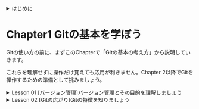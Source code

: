 <details><summary>はじめに</summary>
ソースコードの履歴を管理するツールとして誕生したGitは、今や習得が欠かせないほど普及し、多くの開発者に親しまれています。Gitを使うと、複数人で安心して同じファイルを更新したり、変更の履歴をわかりやすく保ったりすることができます。また、Gitを活用したWebサービスであるGitHubの登場により、インターネット上での共同開発が活発になりました。

近年では、執筆作業やドキュメントの管理など、プログラミング以外にも多くの用途でGitとGitHubが利用されています。

本書は大きく分けて二部構成となっています。前半では、手元のパソコンでファイルを実際にバージョン管理しながら、Gitの基本的な使い方を解説しています。後半は、実践的なワークフローに沿ってGitHubを使い、チームメンバーと一緒に開発を進めるための知識を身につけられる内容としています。

全体を通し、コマンドラインを使った操作が中心であることは大きな特徴です。難しそうに思えるかもしれませんが、未経験者でも理解できるように配慮しているので、心配することはありません。概念や操作方法を丁寧に解説し、「なぜそうするのか」といった説明も多く入れました。また、改訂にあたり、新しいGitコマンドやGitHubの機能にも対応したのに加え、知っておくと実務で役に立つ新しい慣習も紹介しています。</details>


# Chapter1 Gitの基本を学ぼう
Gitの使い方の前に、まずこのChapterで「Gitの基本の考え方」から説明していきます。

これらを理解せずに操作だけ覚えても応用が利きません。Chapter 2以降でGitを操作するための準備として挑みましょう。

<details><summary>Lesson 01 [バージョン管理]バージョン管理とその目的を理解しましょう</summary>

まずは、Gitの役割を説明します。具体的な使い方や捜査を知る前に、「なぜGitを使うのか」について把握しておくことはとても重要です。
このLessonの内容をしっかりおさえ、最後まで目的を見失わずに学習を進めていきましょう。
- Gitを学ぶ上で欠かせない、バージョンという概念
    
    アップデートするにつれて変化するファイルの状態のことを「バージョン」といいます。議事録を例にとると、下書きした状態、清書した状態、加筆修正した状態などが考えられます。
    
    また、作業を重ねる中で、「編集前の内容をあとから参照したい」「間違った変更をしても元に戻せるようにしておきたい」といった理由から、ファイルをコピーしてバックアップを取った経験はないでしょうか。そのように、同じファイルの複数バージョンを保持することを「バージョン管理」と呼びます。
    
    - ファイルの状態のことをバージョンと呼ぶ
        - 同じファイルの複数バージョンを保持すること＝バージョン管理
- Gitはバージョン管理を行う
    
    Gitは、ファイルのバージョン管理を行うために、多くのプロジェクトで使われているツールです。次々と発生するファイルの変更をバージョンとして記録し、記録した地点へいつでも戻れる仕組みを提供することが大きな特徴です。なお、そうしたツールはGit以外にも存在しており、「バージョン管理システム」と総称されます。
    
    - バージョン管理システムにより、変更を記録した地点同士を行き来できる
        - 記録したバージョンはいつでも引き出せる
- なぜバージョン管理システムが必要なのか知ろう
    
    原始的なバージョン管理として、「ファイルをコピーしてバックアップを取り続ける」という方法があります。この方法では大抵、ファイル名を工夫することでバージョンを表します。特別なツールを必要としない手軽さから、よく使われる手法の1つです。しかし、毎回コピーするのに手間がかかりますし、ファイル名の一貫性が失われた途端に何が起こったかわかりづらくなってしまうのが欠点です。特に、複数人で同じファイルを使って作業をする場合、他の人による変更を把握するのは難しく、うっかり上書きや削除をしてしまう可能性もあります。
    
    一方、バージョン管理システムを用いると、一貫したルールに基づいた管理ができるようになります。特に、Gitをはじめ昨今主流となっているバージョン管理システムには、作業者が複数人いても、ファイルの最新状態や変更の履歴をわかりやすく保てる仕組みがあります。
    
    - ツールを使わない管理では、変更の履歴がわかりづらい
        - ツールを使わない管理はあとで面倒になります。
### 用語
- **バージョン**：アップデートするにつれて変化するファイルの状態のこと。
- **バージョン管理**：同じファイルの複数バージョンを保持すること。
- **Git**：ファイルのバージョン管理を行うためのツールで、多くのプロジェクトで使われている。</details>


<details><summary>Lesson 02 [Gitの広がり]Gitの特徴を知りましょう</summary>

